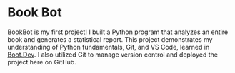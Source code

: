 # Book Bot
BookBot is my first project! I built a Python program that analyzes an entire book and generates a statistical report. This project demonstrates my understanding of Python fundamentals, Git, and VS Code, learned in [Boot.Dev](https://www.boot.dev). I also utilized Git to manage version control and deployed the project here on GitHub.
